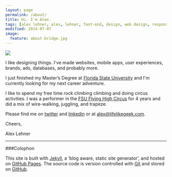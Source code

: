 ```yaml
---
layout: page
permalink: /about/
title: Hi. I'm Alex.
tags: [alex lehner, alex, lehner, font-end, design, web design, responsive, blog, minimalism, usability, ui, ux]
modified: 2014-07-07
image:
  feature: about-bridge.jpg
---
```


<img src="{{ site.url }}/images/alex-lehner-about.jpg">

I like designing things. I've made websites, mobile apps, user experiences, brands, ads, databases, and probably more. 

I just finished my Master’s Degree at [Florida State University](http://fsu.edu/ "FSU Website") and I'm currently looking for my next career adventure. 

I like to spend my free time rock climbing climbing and doing circus activities. I was a performer in the [FSU Flying High Circus](http://circus.fsu.edu/ "FSU Flying High Circus Website") for 4 years and did a mix of wire-walking, juggling, and trapeze.

Please find me on [twitter](https://twitter.com/AlexJLehner "Alex on Twitter") and [linkedin](http://linkedin.com/in/ajlehner "Alex on LinkedIn") or at [alex@lifelikegeek.com](mailto:alex@lifelikegeek.com).

Cheers,

Alex Lehner

<hr>

###Colophon

This site is built with [Jekyll](https://github.com/mojombo/jekyll), a ‘blog aware, static site generator’, and hosted on [GitHub Pages](http://pages.github.com/). The source code is version controlled with [Git](http://git-scm.com/) and stored on [GitHub](https://github.com/andytlr/).